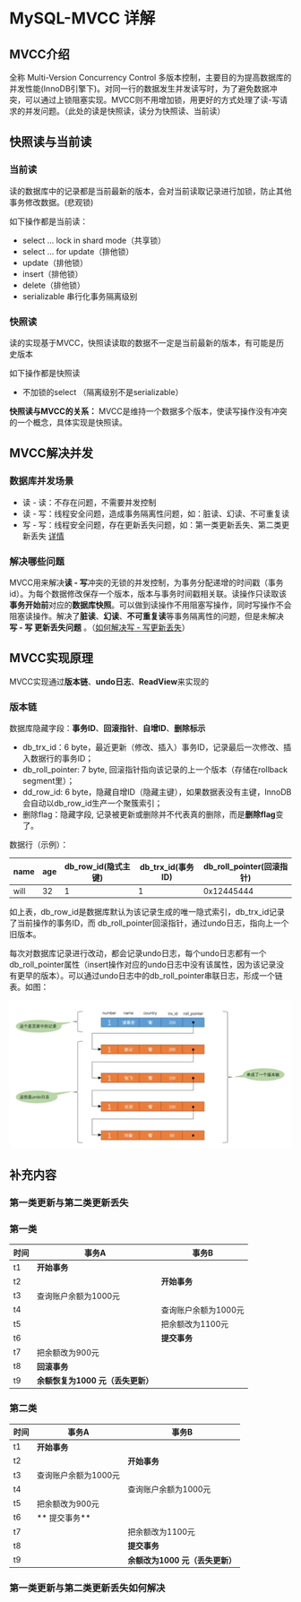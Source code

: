 # MySQL-MVCC 详解

## MVCC介绍

全称 Multi-Version Concurrency Control  多版本控制，主要目的为提高数据库的并发性能(InnoDB引擎下)。对同一行的数据发生并发读写时，为了避免数据冲突，可以通过上锁阻塞实现。MVCC则不用增加锁，用更好的方式处理了读-写请求的并发问题。（此处的读是快照读，读分为快照读、当前读）

## 快照读与当前读

### 当前读

读的数据库中的记录都是当前最新的版本，会对当前读取记录进行加锁，防止其他事务修改数据。(悲观锁)

如下操作都是当前读：

* select ... lock in shard mode（共享锁）
* select ... for update（排他锁）
* update（排他锁）
* insert（排他锁）
* delete（排他锁）
* serializable 串行化事务隔离级别

### 快照读

读的实现基于MVCC，快照读读取的数据不一定是当前最新的版本，有可能是历史版本

如下操作都是快照读

* 不加锁的select （隔离级别不是serializable）

**快照读与MVCC的关系：** MVCC是维持一个数据多个版本，使读写操作没有冲突的一个概念，具体实现是快照读。

## MVCC解决并发

### 数据库并发场景

* 读 - 读：不存在问题，不需要并发控制
* 读 - 写：线程安全问题，造成事务隔离性问题，如：脏读、幻读、不可重复读
* 写 - 写：线程安全问题，存在更新丢失问题，如：第一类更新丢失、第二类更新丢失 [详情](#F-S-INFO)

### 解决哪些问题

MVCC用来解决**读 - 写**冲突的无锁的并发控制，为事务分配递增的时间戳（事务id）。为每个数据修改保存一个版本，版本与事务时间戳相关联。读操作只读取该**事务开始前**对应的**数据库快照**。可以做到读操作不用阻塞写操作，同时写操作不会阻塞读操作。解决了**脏读**、**幻读**、**不可重复读**等事务隔离性的问题，但是未解决 **写 - 写 更新丢失问题** 。（[如何解决写 - 写更新丢失](#F-S-SOLVE)）

## MVCC实现原理

MVCC实现通过**版本链**、**undo日志**、**ReadView**来实现的

### 版本链

数据库隐藏字段：**事务ID**、**回滚指针**、**自增ID**、**删除标示**

* db_trx_id：6 byte，最近更新（修改、插入）事务ID，记录最后一次修改、插入数据行的事务ID；
* db_roll_pointer: 7 byte, 回滚指针指向该记录的上一个版本（存储在rollback segment里）；
* dd_row_id: 6 byte，隐藏自增ID（隐藏主键），如果数据表没有主键，InnoDB会自动以db_row_id生产一个聚簇索引；
* 删除flag：隐藏字段, 记录被更新或删除并不代表真的删除，而是**删除flag**变了。

数据行（示例）：

| name | age  | db_row_id(隐式主键) | db_trx_id(事务ID) | db_roll_pointer(回滚指针) |
| ---- | ---- | ------------------- | ----------------- | ------------------------- |
| will | 32   | 1                   | 1                 | 0x12445444                |

如上表，db_row_id是数据库默认为该记录生成的唯一隐式索引，db_trx_id记录了当前操作的事务ID，而 db_roll_pointer回滚指针，通过undo日志，指向上一个旧版本。

每次对数据库记录进行改动，都会记录undo日志，每个undo日志都有一个db_roll_pointer属性（insert操作对应的undo日志中没有该属性，因为该记录没有更早的版本）。可以通过undo日志中的db_roll_pointer串联日志，形成一个链表。如图：

![avatar](https://github.com/craftlook/Hello-World/blob/craftlook-Hello-World/image/db_roll_pointer%E6%97%A5%E5%BF%97%E9%93%BE.png)





















## 补充内容

### <span id="F-S-INFO">第一类更新与第二类更新丢失 </span>

### 第一类

| 时间 | 事务A                                 | 事务B                |
| ---- | ------------------------------------- | -------------------- |
| t1   | **开始事务**                          |                      |
| t2   |                                       | **开始事务**         |
| t3   | 查询账户余额为1000元                  |                      |
| t4   |                                       | 查询账户余额为1000元 |
| t5   |                                       | 把余额改为1100元     |
| t6   |                                       | **提交事务**         |
| t7   | 把余额改为900元                       |                      |
| t8   | **回滚事务**                          |                      |
| t9   | **余额恢复为1000** **元（丢失更新）** |                      |

### 第二类

| 时间 | 事务A                | 事务B                               |
| ---- | -------------------- | ----------------------------------- |
| t1   | **开始事务**         |                                     |
| t2   |                      | **开始事务**                        |
| t3   | 查询账户余额为1000元 |                                     |
| t4   |                      | 查询账户余额为1000元                |
| t5   | 把余额改为900元      |                                     |
| t6   | ** 提交事务**        |                                     |
| t7   |                      | 把余额改为1100元                    |
| t8   |                      | **提交事务**                        |
| t9   |                      | **余额改为1000** **元（丢失更新）** |

### <span id="F-S-SOLVE">第一类更新与第二类更新丢失如何解决 </span>
